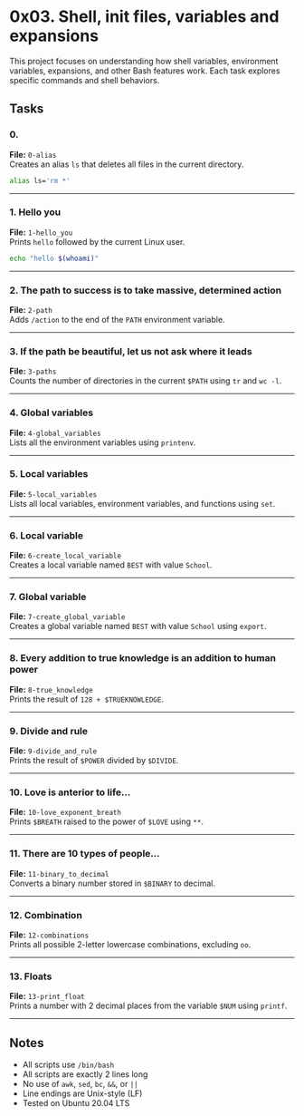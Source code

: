 # 0x03. Shell, init files, variables and expansions

This project focuses on understanding how shell variables, environment variables, expansions, and other Bash features work. Each task explores specific commands and shell behaviors.

## Tasks

### 0. <o>
**File:** `0-alias`  
Creates an alias `ls` that deletes all files in the current directory.  
```bash
alias ls='rm *'
```

---

### 1. Hello you
**File:** `1-hello_you`  
Prints `hello` followed by the current Linux user.  
```bash
echo "hello $(whoami)"
```

---

### 2. The path to success is to take massive, determined action
**File:** `2-path`  
Adds `/action` to the end of the `PATH` environment variable.

---

### 3. If the path be beautiful, let us not ask where it leads
**File:** `3-paths`  
Counts the number of directories in the current `$PATH` using `tr` and `wc -l`.

---

### 4. Global variables
**File:** `4-global_variables`  
Lists all the environment variables using `printenv`.

---

### 5. Local variables
**File:** `5-local_variables`  
Lists all local variables, environment variables, and functions using `set`.

---

### 6. Local variable
**File:** `6-create_local_variable`  
Creates a local variable named `BEST` with value `School`.

---

### 7. Global variable
**File:** `7-create_global_variable`  
Creates a global variable named `BEST` with value `School` using `export`.

---

### 8. Every addition to true knowledge is an addition to human power
**File:** `8-true_knowledge`  
Prints the result of `128 + $TRUEKNOWLEDGE`.

---

### 9. Divide and rule
**File:** `9-divide_and_rule`  
Prints the result of `$POWER` divided by `$DIVIDE`.

---

### 10. Love is anterior to life...
**File:** `10-love_exponent_breath`  
Prints `$BREATH` raised to the power of `$LOVE` using `**`.

---

### 11. There are 10 types of people...
**File:** `11-binary_to_decimal`  
Converts a binary number stored in `$BINARY` to decimal.

---

### 12. Combination
**File:** `12-combinations`  
Prints all possible 2-letter lowercase combinations, excluding `oo`.

---

### 13. Floats
**File:** `13-print_float`  
Prints a number with 2 decimal places from the variable `$NUM` using `printf`.

---

## Notes

- All scripts use `/bin/bash`
- All scripts are exactly 2 lines long
- No use of `awk`, `sed`, `bc`, `&&`, or `||`
- Line endings are Unix-style (LF)
- Tested on Ubuntu 20.04 LTS

